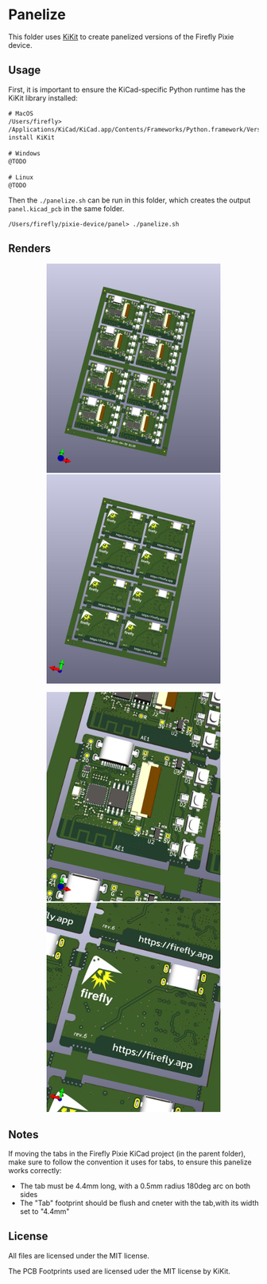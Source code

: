 Panelize
========

This folder uses [KiKit](https://github.com/yaqwsx/KiKit/tree/master) to
create panelized versions of the Firefly Pixie device.

Usage
-----

First, it is important to ensure the KiCad-specific Python runtime has
the KiKit library installed:

```shell
# MacOS
/Users/firefly> /Applications/KiCad/KiCad.app/Contents/Frameworks/Python.framework/Versions/Current/bin/pip3 install KiKit

# Windows
@TODO

# Linux
@TODO
```

Then the `./panelize.sh` can be run in this folder, which creates the
output `panel.kicad_pcb` in the same folder.

```shell
/Users/firefly/pixie-device/panel> ./panelize.sh
```

Renders
-------

<p align="center">
  <img src="./output/panel-front.jpg" width="350" title="Front of Firefly Pixie panel">
  <img src="./output/panel-back.jpg" width="350" alt="Back of Firefly Pixie panel">
</p>

<p align="center">
  <img src="./output/board-front.jpg" width="350" title="Front of Firefly Pixie panel single board">
  <img src="./output/board-back.jpg" width="350" alt="Back of Firefly Pixie panel single board">
</p>


Notes
-----

If moving the tabs in the Firefly Pixie KiCad project (in the parent
folder), make sure to follow the convention it uses for tabs, to ensure
this panelize works correctly:

- The tab must be 4.4mm long, with a 0.5mm radius 180deg arc on both sides
- The "Tab" footprint should be flush and cneter with the tab,with its width set to "4.4mm"

License
-------

All files are licensed under the MIT license.

The PCB Footprints used are licensed uder the MIT license by KiKit.
